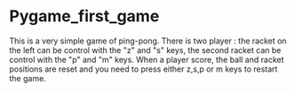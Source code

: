 # Pygame_first_game

This is a very simple game of ping-pong.
There is two player : the racket on the left can be control  with the "z" and "s" keys, the second racket can  be control with the "p" and "m" keys.
When a player score, the ball and racket positions are reset and you need to press either z,s,p or m keys to restart the game.
